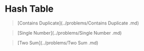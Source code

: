 # Hash Table

> [Contains Duplicate](../problems/Contains Duplicate .md)

> [Single Number](../problems/Single Number .md)

> [Two Sum](../problems/Two Sum .md)
